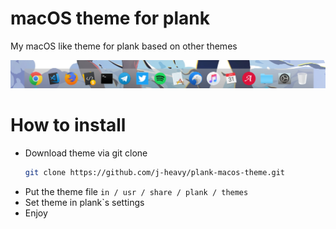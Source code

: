 # macOS theme for plank
My macOS like theme for plank based on other themes

<img src="screenshot.png">

# How to install

- Download theme via git clone
  ```bash
  git clone https://github.com/j-heavy/plank-macos-theme.git
  ```
- Put the theme file ```in / usr / share / plank / themes```
- Set theme in plank`s settings
- Enjoy 
